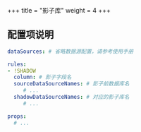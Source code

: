 +++
title = "影子库"
weight = 4
+++

## 配置项说明

```yaml
dataSources: # 省略数据源配置，请参考使用手册

rules:
- !SHADOW
  column: # 影子字段名
  sourceDataSourceNames: # 影子前数据库名
     # ...
  shadowDataSourceNames: # 对应的影子库名
     # ... 

props:
  # ...
```

